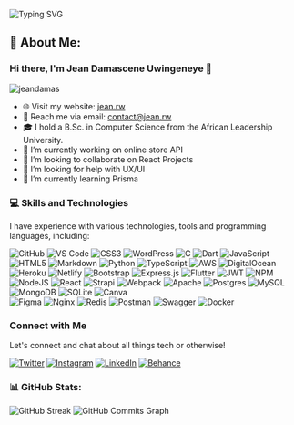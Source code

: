 ![Typing SVG](https://readme-typing-svg.demolab.com?font=Fira+Code&weight=500&size=30&pause=1000&color=C0392B&width=435&height=100&lines=Full-Stack;Data;Design;Cloud)

## 💫 About Me: 
### Hi there, I'm Jean Damascene Uwingeneye 👋
<p align="left"> 
  <img src="https://komarev.com/ghpvc/?username=jeandamas&label=Profile%20views&color=blue&style=flat" alt="jeandamas" /> 
</p>

- 🌐 Visit my website: [jean.rw](https://jean.rw/)
- 📧 Reach me via email: contact@jean.rw
- 🎓 I hold a B.Sc. in Computer Science from the African Leadership University.
- 🔭 I’m currently working on online store API
- 👯 I’m looking to collaborate on React Projects
- 🤝 I’m looking for help with UX/UI
- 🌱 I’m currently learning Prisma

### 💻 Skills and Technologies

I have experience with various technologies, tools and programming languages, including:

![GitHub](https://img.shields.io/badge/-GitHub-181717?logo=github&logoColor=white&labelColor=181717&style=flat-square)
![VS Code](https://img.shields.io/badge/-VS%20Code-007ACC?logo=visual-studio-code&logoColor=white&labelColor=007ACC&style=flat-square)
![CSS3](https://img.shields.io/badge/-CSS3-1572B6?logo=css3&logoColor=white&labelColor=1572B6&style=flat-square)
![WordPress](https://img.shields.io/badge/-WordPress-21759B?logo=wordpress&logoColor=white&labelColor=21759B&style=flat-square)
![C](https://img.shields.io/badge/c-%2300599C.svg?style=flat-square&logo=c&logoColor=white) 
![Dart](https://img.shields.io/badge/dart-%230175C2.svg?style=flat-square&logo=dart&logoColor=white) 
![JavaScript](https://img.shields.io/badge/javascript-%23323330.svg?style=flat-square&logo=javascript&logoColor=%23F7DF1E) 
![HTML5](https://img.shields.io/badge/html5-%23E34F26.svg?style=flat-square&logo=html5&logoColor=white) 
![Markdown](https://img.shields.io/badge/markdown-%23000000.svg?style=flat-square&logo=markdown&logoColor=white)
![Python](https://img.shields.io/badge/python-3670A0?style=flat-square&logo=python&logoColor=ffdd54) 
![TypeScript](https://img.shields.io/badge/typescript-%23007ACC.svg?style=flat-square&logo=typescript&logoColor=white) 
![AWS](https://img.shields.io/badge/AWS-%23FF9900.svg?style=flat-square&logo=amazon-aws&logoColor=white) 
![DigitalOcean](https://img.shields.io/badge/DigitalOcean-%230167ff.svg?style=flat-square&logo=digitalOcean&logoColor=white) 
![Heroku](https://img.shields.io/badge/heroku-%23430098.svg?style=flat-square&logo=heroku&logoColor=white) 
![Netlify](https://img.shields.io/badge/netlify-%23000000.svg?style=flat-square&logo=netlify&logoColor=#00C7B7) 
![Bootstrap](https://img.shields.io/badge/bootstrap-%23563D7C.svg?style=flat-square&logo=bootstrap&logoColor=white) 
![Express.js](https://img.shields.io/badge/express.js-%23404d59.svg?style=flat-square&logo=express&logoColor=%2361DAFB) 
![Flutter](https://img.shields.io/badge/Flutter-%2302569B.svg?style=flat-square&logo=Flutter&logoColor=white) 
![JWT](https://img.shields.io/badge/JWT-black?style=flat-square&logo=JSON%20web%20tokens) 
![NPM](https://img.shields.io/badge/NPM-%23000000.svg?style=flat-square&logo=npm&logoColor=white) 
![NodeJS](https://img.shields.io/badge/node.js-6DA55F?style=flat-square&logo=node.js&logoColor=white) 
![React](https://img.shields.io/badge/react-%2320232a.svg?style=flat-square&logo=react&logoColor=%2361DAFB) 
![Strapi](https://img.shields.io/badge/strapi-%232E7EEA.svg?style=flat-square&logo=strapi&logoColor=white) 
![Webpack](https://img.shields.io/badge/webpack-%238DD6F9.svg?style=flat-square&logo=webpack&logoColor=black) 
![Apache](https://img.shields.io/badge/apache-%23D42029.svg?style=flat-square&logo=apache&logoColor=white) 
![Postgres](https://img.shields.io/badge/postgres-%23316192.svg?style=flat-square&logo=postgresql&logoColor=white) 
![MySQL](https://img.shields.io/badge/mysql-%2300f.svg?style=flat-square&logo=mysql&logoColor=white) 
![MongoDB](https://img.shields.io/badge/MongoDB-%234ea94b.svg?style=flat-square&logo=mongodb&logoColor=white) 
![SQLite](https://img.shields.io/badge/sqlite-%2307405e.svg?style=flat-square&logo=sqlite&logoColor=white) 
![Canva](https://img.shields.io/badge/Canva-%2300C4CC.svg?style=flat-square&logo=Canva&logoColor=white) 	
![Figma](https://img.shields.io/badge/figma-%23F24E1E.svg?style=flat-square&logo=figma&logoColor=white) 
![Nginx](https://img.shields.io/badge/nginx-%23009639.svg?style=flat-square&logo=nginx&logoColor=white) 
![Redis](https://img.shields.io/badge/redis-%23DD0031.svg?style=flat-square&logo=redis&logoColor=white) 
![Postman](https://img.shields.io/badge/Postman-FF6C37?style=flat-square&logo=postman&logoColor=white) 
![Swagger](https://img.shields.io/badge/-Swagger-%23Clojure?style=flat-square&logo=swagger&logoColor=white)
![Docker](https://img.shields.io/badge/docker-%230db7ed.svg?style=flat-square&logo=docker&logoColor=white)

### Connect with Me

Let's connect and chat about all things tech or otherwise!

[![Twitter](https://img.shields.io/badge/-Twitter-1DA1F2?logo=twitter&logoColor=white&labelColor=1DA1F2&style=for-the-badge)](https://twitter.com/jean_damascen)
[![Instagram](https://img.shields.io/badge/-Instagram-E4405F?logo=instagram&logoColor=white&labelColor=E4405F&style=for-the-badge)](https://instagram.com/jean_damascene_u)
[![LinkedIn](https://img.shields.io/badge/-LinkedIn-0077B5?logo=linkedin&logoColor=white&labelColor=0077B5&style=for-the-badge)](https://linkedin.com/in/jean-damascene)
[![Behance](https://img.shields.io/badge/-Behance-1769FF?logo=behance&logoColor=white&labelColor=1769FF&style=for-the-badge)](https://www.behance.net/jeandamascene)
<br/>

### 📊 GitHub Stats:
![GitHub Streak](https://github-readme-streak-stats.herokuapp.com/?user=jeandamas&theme=radical&hide_border=true&mode=weekly)
![GitHub Commits Graph](https://github-readme-activity-graph.cyclic.app/graph?username=jeandamas&bg_color=1c1917&color=ffffff&line=0891b2&point=ffffff&area_color=1c1917&area=true&hide_border=true&custom_title=GitHub%20Commits%20Graph)
